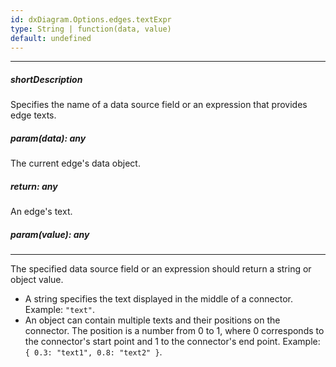 ```yaml
---
id: dxDiagram.Options.edges.textExpr
type: String | function(data, value)
default: undefined
---
```

---
##### shortDescription
Specifies the name of a data source field or an expression that provides edge texts.

##### param(data): any
The current edge's data object.

##### return: any
An edge's text.

##### param(value): any
<!-- Description goes here -->

---
The specified data source field or an expression should return a string or object value.

- A string specifies the text displayed in the middle of a connector. 
    Example: `"text"`.
- An object can contain multiple texts and their positions on the connector. The position is a number from 0 to 1, where 0 corresponds to the connector's start point and 1 to the connector's end point.
    Example: `{ 0.3: "text1", 0.8: "text2" }`.
